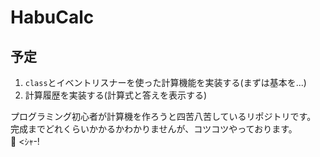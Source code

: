 # HabuCalc

## 予定
1. `class`とイベントリスナーを使った計算機能を実装する(まずは基本を...)
2. 計算履歴を実装する(計算式と答えを表示する)

プログラミング初心者が計算機を作ろうと四苦八苦しているリポジトリです。<br>
完成までどれくらいかかるかわかりませんが、コツコツやっております。<br>
🐍 <ｼｬ-!
